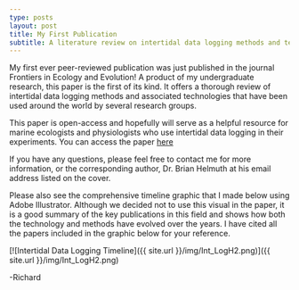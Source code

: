 ```yaml
---
type: posts
layout: post
title: My First Publication
subtitle: A literature review on intertidal data logging methods and technologies
---
```

My first ever peer-reviewed publication was just published in the journal Frontiers in Ecology and Evolution! A product of my undergraduate research, this paper is the first of its kind. It offers a thorough review of intertidal data logging methods and associated technologies that have been used around the world by several research groups. 

This paper is open-access and hopefully will serve as a helpful resource for marine ecologists and physiologists who use intertidal data logging in their experiments. You can access the paper [here](https://www.frontiersin.org/articles/10.3389/fevo.2018.00213/full?&utm_source=Email_to_authors_&utm_medium=Email&utm_content=T1_11.5e1_author&utm_campaign=Email_publication&field=&journalName=Frontiers_in_Ecology_and_Evolution&id=417260)

If you have any questions, please feel free to contact me for more information, or the corresponding author, Dr. Brian Helmuth at his email address listed on the cover.

Please also see the comprehensive timeline graphic that I made below using Adobe Illustrator. Although we decided not to use this visual in the paper, it is a good summary of the key publications in this field and shows how both the technology and methods have evolved over the years. I have cited all the papers included in the graphic below for your reference.

[![Intertidal Data Logging Timeline]({{ site.url }}/img/Int_LogH2.png)]({{ site.url }}/img/Int_LogH2.png)

-Richard

